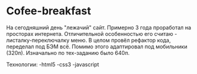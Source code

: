 # Cofee-breakfast
На сегодняшний день "лежачий" сайт. Примерно 3 года проработал на просторах интернета. Отличительной особенностью его считаю - листалку-переключалку меню. В целом провёл рефактор кода, переделал под БЭМ всё. Помимо этого адаптировал под мобильники (320п). Изначально по тех-заданию было 640п.

Технологии:
-html5
-css3
-javascript
